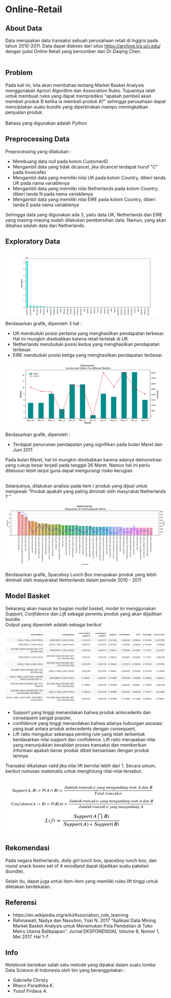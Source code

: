 # Online-Retail

## About Data
Data merupakan data transaksi sebuah perusahaan retail di Inggris pada tahun 2010-2011. Data dapat diakses dari situs https://archive.ics.uci.edu/ dengan judul Online Retail yang bersumber dari Dr Daqing Chen. <br> <br>

## Problem
Pada kali ini, kita akan membahas tentang Market Basket Analysis menggunakan Apriori Algorithm dan Association Rules.
Tujuannya ialah untuk membuat rules yang dapat memprediksi "apakah pembeli akan membeli produk B ketika ia membeli produk A?" sehingga perusahaan dapat menciptakan suatu bundle yang diperkirakan mampu meningkatkan penjualan produk. <br> <br>
Bahasa yang digunakan adalah Python

## Preprocessing Data
Preprocessing yang dilakukan :
<ul>
  <li>Membuang data null pada kolom CustomerID </li>
  <li>Mengambil data yang tidak dicancel, jika dicancel terdapat huruf "C" pada InvoiceNo </li>
  <li>Mengambil data yang memiliki nilai UK pada kolom Country, diberi tanda UK pada nama variablenya</li>
  <li>Mengambil data yang memiliki nilai Netherlands pada kolom Country, diberi tanda N pada nama variablenya</li>
  <li>Mengambil data yang memiliki nilai EIRE pada kolom Country, diberi tanda E pada nama variablenya</li>
</ul>
<p> Sehingga data yang digunakan ada 3, yaitu data UK, Netherlands dan EIRE yang masing-masing sudah dilakukan pembersihan data. Namun, yang akan dibahas adalah data dari Netherlands. </p>

## Exploratory Data
<p align="center">
    <img size ="10%" src="Income.png">
</p>
<p> Berdasarkan grafik, diperoleh 3 hal : </p>
 <ul>
  <li>UK menduduki posisi pertama yang menghasilkan pendapatan terbesar. Hal ini mungkin disebabkan karena retail terletak di UK</li>
  <li>Netherlands menduduki posisi kedua yang menghasilkan pendapatan terbesar.</li>
  <li>EIRE menduduki posisi ketiga yang menghasilkan pendapatan terbesar.</li>
</ul>
 
 <p align="center">
    <img size ="10%" src="Income Netherlands.png">
 </p>
<p> Berdasarkan grafik, diperoleh : </p>
<ul>
  <li>Terdapat penurunan pendapatan yang signifikan pada bulan Maret dan Juni 2011</li>
</ul>
<p> Pada bulan Maret, hal ini mungkin disebabkan karena adanya demonstrasi yang cukup besar terjadi pada tanggal 26 Maret. Namun hal ini perlu ditelusuri lebih lanjut guna dapat mengurangi risiko kerugian. <br> <br> </p>

<p> Selanjutnya, dilakukan analisis pada item / produk yang dijual untuk menjawab "Produk apakah yang paling diminati oleh masyrakat Netherlands ? " </p>

 <p align="center">
    <img size ="10%" src="Netherlands items.png">
 </p>
<p> Berdasarkan grafik, Spaceboy Lunch Box merupakan produk yang lebih diminati oleh masyarakat Netherlands dalam periode 2010 - 2011 </p>

## Model Basket
<p> Sekarang akan masuk ke bagian model basket, model ini menggunakan <i>Support, Confidence </i> dan <i> Lift </i> sebagai penentu produk yang akan dijadikan bundle. <br> Output yang diperoleh adalah sebagai berikut </p>

<p align="center">
    <img size ="10%" src="Netherlands.jpg">
</p>

<p>
  <ul>
    <li> Support yang tinggi menandakan bahwa produk antecedents dan consequent sangat populer, </li>
    <li> confidence yang tinggi menandakan bahwa adanya hubungan asosiasi yang kuat antara produk antecedents dengan consequent, </li> 
    <li> Lift ratio mengukur seberapa penting rule yang telah terbentuk berdasarkan nilai support dan confidence. Lift ratio merupakan nilai yang menunjukkan kevalidan proses transaksi dan memberikan informasi apakah benar produk dibeli bersamaan dengan produk lainnya. </li> 
  </ul>
Transaksi dikatakan valid jika nilai lift bernilai lebih dari 1. Secara umum, berikut rumusan matematis untuk menghitung nilai-nilai tersebut. 
</p>

<p align="center">
    <img size ="10%" src="Score.jpg">
</p>


## Rekomendasi
Pada negara Netherlands, dolly girl lunch box, spaceboy lunch box, dan round snack boxes set of 4 woodland dapat dijadikan suatu paketan (bundle). 

Selain itu, dapat juga untuk item-item yang memiliki rules lift tinggi untuk diletakan berdekatan.

## Referensi
<ul>
  <li> https://en.wikipedia.org/wiki/Association_rule_learning </li>
  <li> Rahmawati, Nadya dan Nasution, Yuki N. 2017 "Aplikasi Data Mining Market Basket Analysis untuk Menemukan Pola Pembelian di Toko Metro Utama Balikpapan". Jurnal EKSPONENSIAL Volume 8, Nomor 1, Mei 2017. Hal 1-7. </li>
</ul>

## Info
Notebook berisikan salah satu metode yang dipakai dalam suatu lomba Data Science di Indonesia oleh tim yang beranggotakan :
- Gabrielle Christy
- Rheco Paradhika K.
- Yusuf Firdaus A. <br>
